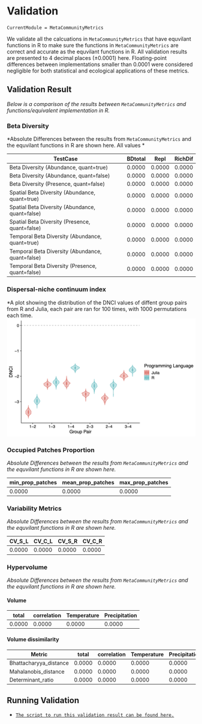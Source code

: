 # Validation
```@meta
CurrentModule = MetaCommunityMetrics
```
We validate all the calcuations in `MetaCommunityMetrics` that have equvilant functions in R to make sure the functions in `MetaCommunityMetrics` are correct and accurate as the equvilant functions in R. All validation results are presented to 4 decimal places (±0.0001) here. Floating-point differences between implementations smaller than 0.0001 were considered negligible for both statistical and ecological applications of these metrics.

## Validation Result
*Below is a comparison of the results between `MetaCommunityMetrics` and functions/equivalent implementation in R.*

### Beta Diversity
*Absolute Differences between the results from `MetaCommunityMetrics` and the equvilant functions in R are shown here. All values *

| TestCase                                         | BDtotal | Repl   | RichDif |
|--------------------------------------------------|---------|--------|---------|
| Beta Diversity (Abundance, quant=true)           | 0.0000  | 0.0000 | 0.0000  |
| Beta Diversity (Abundance, quant=false)          | 0.0000  | 0.0000 | 0.0000  |
| Beta Diversity (Presence, quant=false)           | 0.0000  | 0.0000 | 0.0000  |
| Spatial Beta Diversity (Abundance, quant=true)   | 0.0000  | 0.0000 | 0.0000  |
| Spatial Beta Diversity (Abundance, quant=false)  | 0.0000  | 0.0000 | 0.0000  |
| Spatial Beta Diversity (Presence, quant=false)   | 0.0000  | 0.0000 | 0.0000  |
| Temporal Beta Diversity (Abundance, quant=true)  | 0.0000  | 0.0000 | 0.0000  |
| Temporal Beta Diversity (Abundance, quant=false) | 0.0000  | 0.0000 | 0.0000  |
| Temporal Beta Diversity (Presence, quant=false)  | 0.0000  | 0.0000 | 0.0000  |

### Dispersal-niche continuum index
*A plot showing the distribution of the DNCI values of diffent group pairs from R and Julia, each pair are ran for 100 times, with 1000 permutations each time.
![Julia vs. R](assets/dnci_plot.png)

### Occupied Patches Proportion
*Absolute Differences between the results from `MetaCommunityMetrics` and the equvilant functions in R are shown here.*

| min_prop_patches | mean_prop_patches | max_prop_patches |
|------------------|-------------------|------------------|
| 0.0000           | 0.0000            | 0.0000           |

### Variability Metrics
*Absolute Differences between the results from `MetaCommunityMetrics` and the equvilant functions in R are shown here.*

| CV_S_L | CV_C_L | CV_S_R | CV_C_R |
|--------|--------|--------|--------|
| 0.0000 | 0.0000 | 0.0000 | 0.0000 |

### Hypervolume
*Absolute Differences between the results from `MetaCommunityMetrics` and the equvilant functions in R are shown here.*

#### Volume
| total  | correlation | Temperature | Precipitation |
|--------|-------------|-------------|---------------|
| 0.0000 | 0.0000      | 0.0000      | 0.0000        |

#### Volume dissimilarity
| Metric                 | total  | correlation | Temperature | Precipitation |
|------------------------|--------|-------------|-------------|---------------|
| Bhattacharyya_distance | 0.0000 | 0.0000      | 0.0000      | 0.0000        |
| Mahalanobis_distance   | 0.0000 | 0.0000      | 0.0000      | 0.0000        |
| Determinant_ratio      | 0.0000 | 0.0000      | 0.0000      | 0.0000        |

## Running Validation
- [`The script to run this validation result can be found here.`](https://github.com/cralibe/MetaCommunityMetrics.jl/blob/main/validation/validation.jl)

